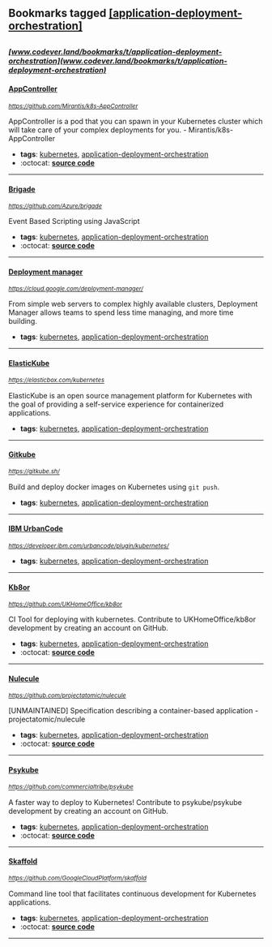 ## Bookmarks tagged [[application-deployment-orchestration]](https://www.codever.land/search?q=[application-deployment-orchestration])

_<sup><sup>[www.codever.land/bookmarks/t/application-deployment-orchestration](www.codever.land/bookmarks/t/application-deployment-orchestration)</sup></sup>_
---
#### [AppController](https://github.com/Mirantis/k8s-AppController)
_<sup>https://github.com/Mirantis/k8s-AppController</sup>_

AppController is a pod that you can spawn in your Kubernetes cluster which will take care of your complex deployments for you. - Mirantis/k8s-AppController
* **tags**: [kubernetes](../tagged/kubernetes.md), [application-deployment-orchestration](../tagged/application-deployment-orchestration.md)
* :octocat: **[source code](https://github.com/Mirantis/k8s-AppController)**
---
#### [Brigade](https://github.com/Azure/brigade)
_<sup>https://github.com/Azure/brigade</sup>_

Event Based Scripting using JavaScript
* **tags**: [kubernetes](../tagged/kubernetes.md), [application-deployment-orchestration](../tagged/application-deployment-orchestration.md)
* :octocat: **[source code](https://github.com/Azure/brigade)**
---
#### [Deployment manager](https://cloud.google.com/deployment-manager/)
_<sup>https://cloud.google.com/deployment-manager/</sup>_

From simple web servers to complex highly available clusters, Deployment Manager allows teams to spend less time managing, and more time building.
* **tags**: [kubernetes](../tagged/kubernetes.md), [application-deployment-orchestration](../tagged/application-deployment-orchestration.md)
---
#### [ElasticKube](https://elasticbox.com/kubernetes)
_<sup>https://elasticbox.com/kubernetes</sup>_

ElasticKube is an open source management platform for Kubernetes with the goal of providing a self-service experience for containerized applications.
* **tags**: [kubernetes](../tagged/kubernetes.md), [application-deployment-orchestration](../tagged/application-deployment-orchestration.md)
---
#### [Gitkube](https://gitkube.sh/)
_<sup>https://gitkube.sh/</sup>_

Build and deploy docker images on Kubernetes using `git push`.
* **tags**: [kubernetes](../tagged/kubernetes.md), [application-deployment-orchestration](../tagged/application-deployment-orchestration.md)
---
#### [IBM UrbanCode](https://developer.ibm.com/urbancode/plugin/kubernetes/)
_<sup>https://developer.ibm.com/urbancode/plugin/kubernetes/</sup>_

* **tags**: [kubernetes](../tagged/kubernetes.md), [application-deployment-orchestration](../tagged/application-deployment-orchestration.md)
---
#### [Kb8or](https://github.com/UKHomeOffice/kb8or)
_<sup>https://github.com/UKHomeOffice/kb8or</sup>_

CI Tool for deploying with kubernetes. Contribute to UKHomeOffice/kb8or development by creating an account on GitHub.
* **tags**: [kubernetes](../tagged/kubernetes.md), [application-deployment-orchestration](../tagged/application-deployment-orchestration.md)
* :octocat: **[source code](https://github.com/UKHomeOffice/kb8or)**
---
#### [Nulecule](https://github.com/projectatomic/nulecule)
_<sup>https://github.com/projectatomic/nulecule</sup>_

[UNMAINTAINED] Specification describing a container-based application - projectatomic/nulecule
* **tags**: [kubernetes](../tagged/kubernetes.md), [application-deployment-orchestration](../tagged/application-deployment-orchestration.md)
* :octocat: **[source code](https://github.com/projectatomic/nulecule)**
---
#### [Psykube](https://github.com/commercialtribe/psykube)
_<sup>https://github.com/commercialtribe/psykube</sup>_

A faster way to deploy to Kubernetes! Contribute to psykube/psykube development by creating an account on GitHub.
* **tags**: [kubernetes](../tagged/kubernetes.md), [application-deployment-orchestration](../tagged/application-deployment-orchestration.md)
* :octocat: **[source code](https://github.com/commercialtribe/psykube)**
---
#### [Skaffold](https://github.com/GoogleCloudPlatform/skaffold)
_<sup>https://github.com/GoogleCloudPlatform/skaffold</sup>_

Command line tool that facilitates continuous development for Kubernetes applications.
* **tags**: [kubernetes](../tagged/kubernetes.md), [application-deployment-orchestration](../tagged/application-deployment-orchestration.md)
* :octocat: **[source code](https://github.com/GoogleCloudPlatform/skaffold)**
---
